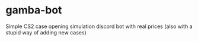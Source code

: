 # gamba-bot
 Simple CS2 case opening simulation discord bot with real prices (also with a stupid way of adding new cases)